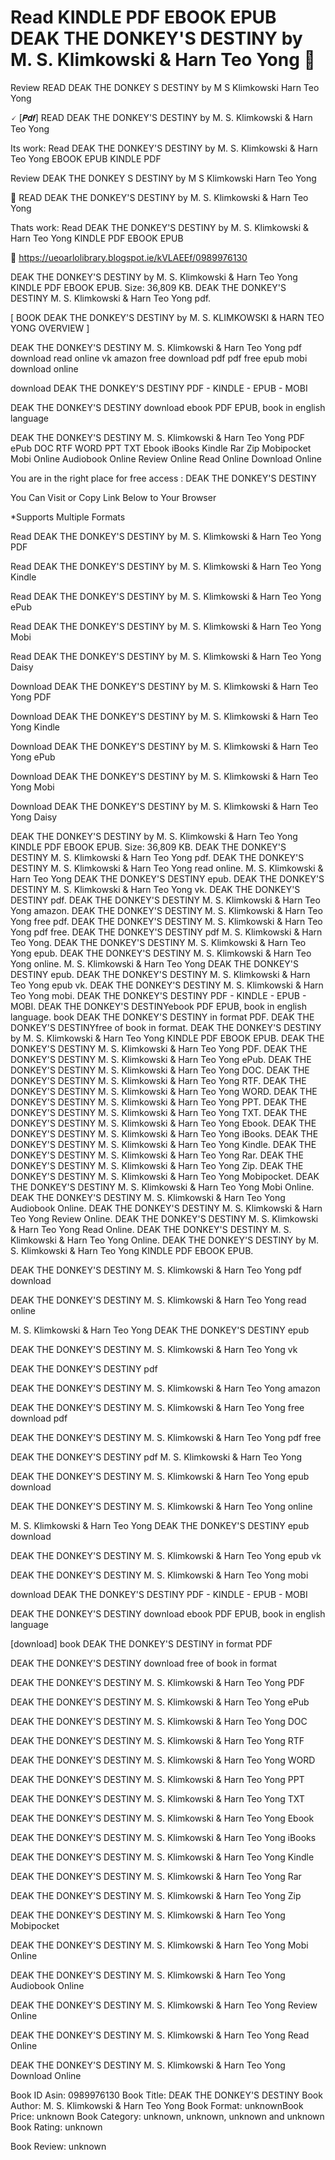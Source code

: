 # Read KINDLE PDF EBOOK EPUB DEAK THE DONKEY'S DESTINY by  M. S. Klimkowski &  Harn Teo Yong 💏
Review READ DEAK THE DONKEY S DESTINY by M S Klimkowski Harn Teo Yong

🗸 [𝙋𝙙𝙛] READ DEAK THE DONKEY'S DESTINY by M. S. Klimkowski & Harn Teo Yong

Its work: Read DEAK THE DONKEY'S DESTINY by M. S. Klimkowski & Harn Teo Yong EBOOK EPUB KINDLE PDF


Review DEAK THE DONKEY S DESTINY by M S Klimkowski Harn Teo Yong

💏 READ DEAK THE DONKEY'S DESTINY by M. S. Klimkowski & Harn Teo Yong

Thats work: Read DEAK THE DONKEY'S DESTINY by M. S. Klimkowski & Harn Teo Yong KINDLE PDF EBOOK EPUB



📡 https://ueoarlolibrary.blogspot.ie/kVLAEEf/0989976130



DEAK THE DONKEY'S DESTINY by M. S. Klimkowski & Harn Teo Yong KINDLE PDF EBOOK EPUB. Size: 36,809 KB. DEAK THE DONKEY'S DESTINY M. S. Klimkowski & Harn Teo Yong pdf.

[ BOOK DEAK THE DONKEY'S DESTINY by M. S. KLIMKOWSKI & HARN TEO YONG OVERVIEW ]

DEAK THE DONKEY'S DESTINY M. S. Klimkowski & Harn Teo Yong pdf download read online vk amazon free download pdf pdf free epub mobi download online

download DEAK THE DONKEY'S DESTINY PDF - KINDLE - EPUB - MOBI

DEAK THE DONKEY'S DESTINY download ebook PDF EPUB, book in english language

DEAK THE DONKEY'S DESTINY M. S. Klimkowski & Harn Teo Yong PDF ePub DOC RTF WORD PPT TXT Ebook iBooks Kindle Rar Zip Mobipocket Mobi Online Audiobook Online Review Online Read Online Download Online

You are in the right place for free access : DEAK THE DONKEY'S DESTINY

You Can Visit or Copy Link Below to Your Browser

*Supports Multiple Formats

Read DEAK THE DONKEY'S DESTINY by M. S. Klimkowski & Harn Teo Yong PDF

Read DEAK THE DONKEY'S DESTINY by M. S. Klimkowski & Harn Teo Yong Kindle

Read DEAK THE DONKEY'S DESTINY by M. S. Klimkowski & Harn Teo Yong ePub

Read DEAK THE DONKEY'S DESTINY by M. S. Klimkowski & Harn Teo Yong Mobi

Read DEAK THE DONKEY'S DESTINY by M. S. Klimkowski & Harn Teo Yong Daisy

Download DEAK THE DONKEY'S DESTINY by M. S. Klimkowski & Harn Teo Yong PDF

Download DEAK THE DONKEY'S DESTINY by M. S. Klimkowski & Harn Teo Yong Kindle

Download DEAK THE DONKEY'S DESTINY by M. S. Klimkowski & Harn Teo Yong ePub

Download DEAK THE DONKEY'S DESTINY by M. S. Klimkowski & Harn Teo Yong Mobi

Download DEAK THE DONKEY'S DESTINY by M. S. Klimkowski & Harn Teo Yong Daisy

DEAK THE DONKEY'S DESTINY by M. S. Klimkowski & Harn Teo Yong KINDLE PDF EBOOK EPUB. Size: 36,809 KB. DEAK THE DONKEY'S DESTINY M. S. Klimkowski & Harn Teo Yong pdf. DEAK THE DONKEY'S DESTINY M. S. Klimkowski & Harn Teo Yong read online. M. S. Klimkowski & Harn Teo Yong DEAK THE DONKEY'S DESTINY epub. DEAK THE DONKEY'S DESTINY M. S. Klimkowski & Harn Teo Yong vk. DEAK THE DONKEY'S DESTINY pdf. DEAK THE DONKEY'S DESTINY M. S. Klimkowski & Harn Teo Yong amazon. DEAK THE DONKEY'S DESTINY M. S. Klimkowski & Harn Teo Yong free pdf. DEAK THE DONKEY'S DESTINY M. S. Klimkowski & Harn Teo Yong pdf free. DEAK THE DONKEY'S DESTINY pdf M. S. Klimkowski & Harn Teo Yong. DEAK THE DONKEY'S DESTINY M. S. Klimkowski & Harn Teo Yong epub. DEAK THE DONKEY'S DESTINY M. S. Klimkowski & Harn Teo Yong online. M. S. Klimkowski & Harn Teo Yong DEAK THE DONKEY'S DESTINY epub. DEAK THE DONKEY'S DESTINY M. S. Klimkowski & Harn Teo Yong epub vk. DEAK THE DONKEY'S DESTINY M. S. Klimkowski & Harn Teo Yong mobi. DEAK THE DONKEY'S DESTINY PDF - KINDLE - EPUB - MOBI. DEAK THE DONKEY'S DESTINYebook PDF EPUB, book in english language. book DEAK THE DONKEY'S DESTINY in format PDF. DEAK THE DONKEY'S DESTINYfree of book in format. DEAK THE DONKEY'S DESTINY by M. S. Klimkowski & Harn Teo Yong KINDLE PDF EBOOK EPUB. DEAK THE DONKEY'S DESTINY M. S. Klimkowski & Harn Teo Yong PDF. DEAK THE DONKEY'S DESTINY M. S. Klimkowski & Harn Teo Yong ePub. DEAK THE DONKEY'S DESTINY M. S. Klimkowski & Harn Teo Yong DOC. DEAK THE DONKEY'S DESTINY M. S. Klimkowski & Harn Teo Yong RTF. DEAK THE DONKEY'S DESTINY M. S. Klimkowski & Harn Teo Yong WORD. DEAK THE DONKEY'S DESTINY M. S. Klimkowski & Harn Teo Yong PPT. DEAK THE DONKEY'S DESTINY M. S. Klimkowski & Harn Teo Yong TXT. DEAK THE DONKEY'S DESTINY M. S. Klimkowski & Harn Teo Yong Ebook. DEAK THE DONKEY'S DESTINY M. S. Klimkowski & Harn Teo Yong iBooks. DEAK THE DONKEY'S DESTINY M. S. Klimkowski & Harn Teo Yong Kindle. DEAK THE DONKEY'S DESTINY M. S. Klimkowski & Harn Teo Yong Rar. DEAK THE DONKEY'S DESTINY M. S. Klimkowski & Harn Teo Yong Zip. DEAK THE DONKEY'S DESTINY M. S. Klimkowski & Harn Teo Yong Mobipocket. DEAK THE DONKEY'S DESTINY M. S. Klimkowski & Harn Teo Yong Mobi Online. DEAK THE DONKEY'S DESTINY M. S. Klimkowski & Harn Teo Yong Audiobook Online. DEAK THE DONKEY'S DESTINY M. S. Klimkowski & Harn Teo Yong Review Online. DEAK THE DONKEY'S DESTINY M. S. Klimkowski & Harn Teo Yong Read Online. DEAK THE DONKEY'S DESTINY M. S. Klimkowski & Harn Teo Yong Online. DEAK THE DONKEY'S DESTINY by M. S. Klimkowski & Harn Teo Yong KINDLE PDF EBOOK EPUB.

DEAK THE DONKEY'S DESTINY M. S. Klimkowski & Harn Teo Yong pdf download

DEAK THE DONKEY'S DESTINY M. S. Klimkowski & Harn Teo Yong read online

M. S. Klimkowski & Harn Teo Yong DEAK THE DONKEY'S DESTINY epub

DEAK THE DONKEY'S DESTINY M. S. Klimkowski & Harn Teo Yong vk

DEAK THE DONKEY'S DESTINY pdf

DEAK THE DONKEY'S DESTINY M. S. Klimkowski & Harn Teo Yong amazon

DEAK THE DONKEY'S DESTINY M. S. Klimkowski & Harn Teo Yong free download pdf

DEAK THE DONKEY'S DESTINY M. S. Klimkowski & Harn Teo Yong pdf free

DEAK THE DONKEY'S DESTINY pdf M. S. Klimkowski & Harn Teo Yong

DEAK THE DONKEY'S DESTINY M. S. Klimkowski & Harn Teo Yong epub download

DEAK THE DONKEY'S DESTINY M. S. Klimkowski & Harn Teo Yong online

M. S. Klimkowski & Harn Teo Yong DEAK THE DONKEY'S DESTINY epub download

DEAK THE DONKEY'S DESTINY M. S. Klimkowski & Harn Teo Yong epub vk

DEAK THE DONKEY'S DESTINY M. S. Klimkowski & Harn Teo Yong mobi

download DEAK THE DONKEY'S DESTINY PDF - KINDLE - EPUB - MOBI

DEAK THE DONKEY'S DESTINY download ebook PDF EPUB, book in english language

[download] book DEAK THE DONKEY'S DESTINY in format PDF

DEAK THE DONKEY'S DESTINY download free of book in format

DEAK THE DONKEY'S DESTINY M. S. Klimkowski & Harn Teo Yong PDF

DEAK THE DONKEY'S DESTINY M. S. Klimkowski & Harn Teo Yong ePub

DEAK THE DONKEY'S DESTINY M. S. Klimkowski & Harn Teo Yong DOC

DEAK THE DONKEY'S DESTINY M. S. Klimkowski & Harn Teo Yong RTF

DEAK THE DONKEY'S DESTINY M. S. Klimkowski & Harn Teo Yong WORD

DEAK THE DONKEY'S DESTINY M. S. Klimkowski & Harn Teo Yong PPT

DEAK THE DONKEY'S DESTINY M. S. Klimkowski & Harn Teo Yong TXT

DEAK THE DONKEY'S DESTINY M. S. Klimkowski & Harn Teo Yong Ebook

DEAK THE DONKEY'S DESTINY M. S. Klimkowski & Harn Teo Yong iBooks

DEAK THE DONKEY'S DESTINY M. S. Klimkowski & Harn Teo Yong Kindle

DEAK THE DONKEY'S DESTINY M. S. Klimkowski & Harn Teo Yong Rar

DEAK THE DONKEY'S DESTINY M. S. Klimkowski & Harn Teo Yong Zip

DEAK THE DONKEY'S DESTINY M. S. Klimkowski & Harn Teo Yong Mobipocket

DEAK THE DONKEY'S DESTINY M. S. Klimkowski & Harn Teo Yong Mobi Online

DEAK THE DONKEY'S DESTINY M. S. Klimkowski & Harn Teo Yong Audiobook Online

DEAK THE DONKEY'S DESTINY M. S. Klimkowski & Harn Teo Yong Review Online

DEAK THE DONKEY'S DESTINY M. S. Klimkowski & Harn Teo Yong Read Online

DEAK THE DONKEY'S DESTINY M. S. Klimkowski & Harn Teo Yong Download Online

Book ID Asin: 0989976130
Book Title: DEAK THE DONKEY'S DESTINY
Book Author: M. S. Klimkowski & Harn Teo Yong
Book Format: unknownBook Price: unknown
Book Category: unknown, unknown, unknown and unknown
Book Rating: unknown

Book Review: unknown
